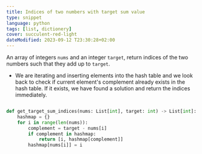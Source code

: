 ```yaml
---
title: Indices of two numbers with target sum value
type: snippet
language: python
tags: [list, dictionery]
cover: succulent-red-light
dateModified: 2023-09-12 T23:30:28+02:00
---
```


An array of integers `nums` and an integer `target`, return indices of the two numbers such that they add up to `target`.

- We are iterating and inserting elements into the hash table and we look back to check if current element's complement already exists in the hash table. If it exists, we have found a solution and return the indices immediately.

```py

def get_target_sum_indices(nums: List[int], target: int) -> List[int]:
    hashmap = {}
    for i in range(len(nums)):
        complement = target - nums[i]
        if complement in hashmap:
            return [i, hashmap[complement]]
        hashmap[nums[i]] = i

```
